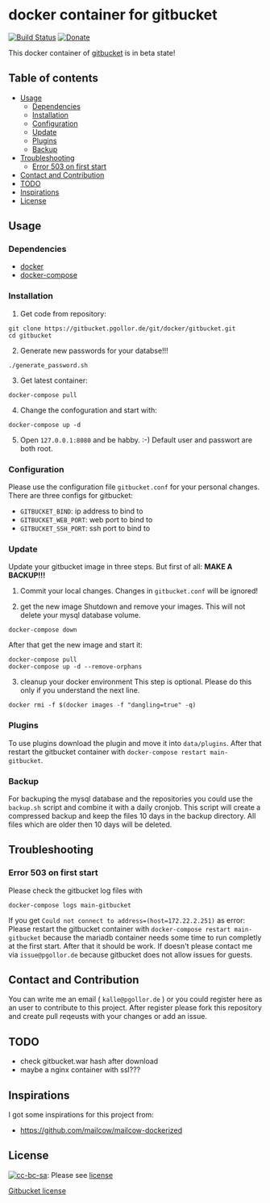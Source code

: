 # docker container for gitbucket

[![Build Status](https://jenkins.pgollor.de/job/gitbucket-docker-develop/badge/icon)](https://jenkins.pgollor.de/job/gitbucket-docker-develop/)
[![Donate](https://img.shields.io/badge/Donate-PayPal-green.svg)](https://paypal.me/pgollor)

This docker container of [gitbucket](https://github.com/gitbucket/gitbucket.git) is in beta state!


## Table of contents 

  - [Usage](#section-id-5)
    - [Dependencies](#section-id-7)
    - [Installation](#section-id-11)
    - [Configuration](#section-id-38)
    - [Update](#section-id-46)
    - [Plugins](#section-id-71)
    - [Backup](#section-id-76)
  - [Troubleshooting](#section-id-82)
    - [Error 503 on first start](#section-id-84)
  - [Contact and Contribution](#section-id-95)
  - [TODO](#section-id-100)
  - [Inspirations](#section-id-105)
  - [License](#section-id-110)
  

<div id='section-id-5'/>

## Usage

<div id='section-id-7'/>

### Dependencies
- [docker](https://docs.docker.com/engine/installation/)
- [docker-compose](https://docs.docker.com/compose/install/)

<div id='section-id-11'/>

### Installation

1. Get code from repository:
```
git clone https://gitbucket.pgollor.de/git/docker/gitbucket.git
cd gitbucket
```

2. Generate new passwords for your databse!!!
```
./generate_password.sh
```

3. Get latest container:
```
docker-compose pull
```

4. Change the confoguration and start with:
```
docker-compose up -d
```

5. Open `127.0.0.1:8080` and be habby. :-)
Default user and passwort are both root.


<div id='section-id-38'/>

### Configuration
Please use the configuration file `gitbucket.conf` for your personal changes.
There are three configs for gitbucket:
- `GITBUCKET_BIND`: ip address to bind to
- `GITBUCKET_WEB_PORT`: web port to bind to
- `GITBUCKET_SSH_PORT`: ssh port to bind to


<div id='section-id-46'/>

### Update
Update your gitbucket image in three steps.
But first of all: **MAKE A BACKUP!!!**

1. Commit your local changes. Changes in `gitbucket.conf` will be ignored!

2. get the new image
Shutdown and remove your images. This will not delete your mysql database volume.
```
docker-compose down
```
After that get the new image and start it:
```
docker-compose pull
docker-compose up -d --remove-orphans
```

3. cleanup your docker environment
This step is optional. Please do this only if you understand the next line.
```
docker rmi -f $(docker images -f "dangling=true" -q)
```



<div id='section-id-71'/>

### Plugins
To use plugins download the plugin and move it into `data/plugins`.
After that restart the gitbucket container with `docker-compose restart main-gitbucket`.


<div id='section-id-76'/>

### Backup
For backuping the mysql database and the repositories you could use the `backup.sh` script and combine it with a daily cronjob.
This script will create a compressed backup and keep the files 10 days in the backup directory.
All files which are older then 10 days will be deleted.


<div id='section-id-82'/>

## Troubleshooting

<div id='section-id-84'/>

### Error 503 on first start
Please check the gitbucket log files with
```
docker-compose logs main-gitbucket
```
If you get `Could not connect to address=(host=172.22.2.251)` as error:
Please restart the gitbucket container with `docker-compose restart main-gitbucket` because the mariadb container needs some time to run completly at the first start.
After that it should be work.
If doesn't please contact me via `issue@pgollor.de` because gitbucket does not allow issues for guests.


<div id='section-id-95'/>

## Contact and Contribution
You can write me an email ( `kalle@pgollor.de` ) or you could register here as an user to contribute to this project.
After register please fork this repository and create pull reqeusts with your changes or add an issue.


<div id='section-id-100'/>

## TODO
- check gitbucket.war hash after download
- maybe a nginx container with ssl???


<div id='section-id-105'/>

## Inspirations
I got some inspirations for this project from:
- https://github.com/mailcow/mailcow-dockerized


<div id='section-id-110'/>

## License
[![cc-bc-sa](https://i.creativecommons.org/l/by-sa/4.0/88x31.png)](http://creativecommons.org/licenses/by-sa/4.0/): Please see [license](LICENSE.md)

[Gitbucket license](https://github.com/gitbucket/gitbucket/blob/master/LICENSE)
